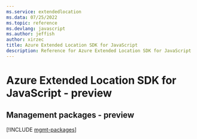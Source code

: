 ```yaml
---
ms.service: extendedlocation
ms.data: 07/25/2022
ms.topic: reference
ms.devlang: javascript
ms.author: jeffish
author: xirzec
title: Azure Extended Location SDK for JavaScript
description: Reference for Azure Extended Location SDK for JavaScript
---
```

# Azure Extended Location SDK for JavaScript - preview

## Management packages - preview
[!INCLUDE [mgmt-packages](extended-location-mgmt-index.md)]